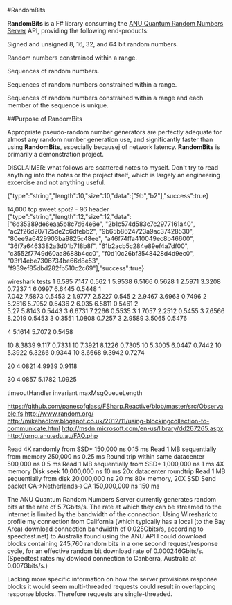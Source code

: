 #<a name="randombits" class="anchor" href="#randombits"><span class="mini-icon mini-icon-link"></a>RandomBits

**RandomBits** is a F# library consuming the [ANU Quantum Random Numbers Server](http://qrng.anu.edu.au/index.php) API, providing the following end-products:

Signed and unsigned 8, 16, 32, and 64 bit random numbers.

Random numbers constrained within a range.

Sequences of random numbers.

Sequences of random numbers constrained within a range.

Sequences of random numbers constrained within a range and each member of the sequence is unique.

##<a name="purpose" class="anchor" href="#purpose"><span class="mini-icon mini-icon-link"></a>Purpose of RandomBits

Appropriate pseudo-random number generators are perfectly adequate for almost any random number generation use, and significantly faster than using **RandomBits**, especially becausej of network latency. **RandomBits** is primarily a demonstration project.

DISCLAIMER: what follows are scattered notes to myself. Don't try to read anything into the notes or the project itself, which is largely an engineering excercise and not anything useful.


{"type":"string","length":10,"size":10,"data":["9b","b2"],"success":true}

14,000 tcp sweet spot? - 96 header
{"type":"string","length":12,"size":12,"data":["6d35389de6eaa5b8c7d64e6e",
"2b1c574d583c7c2977161a40",
"ac2f26d207125de2c6dfebb2",
"9b65b8624723a9ac37428530",
"80ee9a6429903ba9825c48ee",
"a46f74ffa410049ec8b46600",
"36f7a6463382a3d01b718b8f",
"61b2acb5c284e89ef4a7df00",
"c3552f7749d60aa8688b4cc0",
"f0d10c26bf3548428d4d9ec0",
"03f14ebe7306734be66d8e53",
"f939ef85dbd282fb510c2c69"],"success":true}

wireshark tests
1	6.585	7.147		0.562
1	5.9538	6.5166		0.5628
1	2.5971	3.3208		0.7237
1	6.0997	6.6445		0.5448
1				
	7.042	7.5873		0.5453
2	1.9777	2.5227		0.545
2	2.9467	3.6963		0.7496
2	5.2516	5.7952		0.5436
2	6.035	6.5811		0.5461
2				
	5.27	5.8143		0.5443
3	6.6731	7.2266		0.5535
3	1.7057	2.2512		0.5455
3	7.6566	8.2019		0.5453
3	0.3551	1.0808		0.7257
3	2.9589	3.5065		0.5476
				
4	5.1614	5.7072		0.5458
				
10	8.3839	9.117		0.7331
10	7.3921	8.1226		0.7305
10	5.3005	6.0447		0.7442
10	5.3922	6.3266		0.9344
10	8.6668	9.3942		0.7274
				
20	4.0821	4.9939		0.9118
				
30	4.0857	5.1782		1.0925


timeoutHandler
invariant maxMsgQueueLength


https://github.com/panesofglass/FSharp.Reactive/blob/master/src/Observable.fs
http://www.random.org/
http://mikehadlow.blogspot.co.uk/2012/11/using-blockingcollection-to-communicate.html
http://msdn.microsoft.com/en-us/library/dd267265.aspx
http://qrng.anu.edu.au/FAQ.php


Read 4K randomly from SSD*              150,000   ns    0.15 ms
Read 1 MB sequentially from memory      250,000   ns    0.25 ms
Round trip within same datacenter       500,000   ns    0.5  ms
Read 1 MB sequentially from SSD*      1,000,000   ns    1    ms  4X memory
Disk seek                            10,000,000   ns   10    ms  20x datacenter roundtrip
Read 1 MB sequentially from disk     20,000,000   ns   20    ms  80x memory, 20X SSD
Send packet CA->Netherlands->CA     150,000,000   ns  150    ms

The ANU Quantum Random Numbers Server currently generates random bits at the rate of 5.7Gbits/s. The rate at which they can be streamed to the internet is limited by the bandwidth of the connection. Using Wireshark to profile my connection from California (which typically has a local (to the Bay Area) download connection bandwidth of 0.025Gbits/s, according to speedtest.net) to Australia found using the ANU API  I could download blocks containing 245,760 random bits in a one second request/response cycle, for an effective random bit download rate of 0.000246Gbits/s. (Speedtest rates my dowload connection to Canberra, Australia at 0.007Gbits/s.)

Lacking more specific information on how the server provisions response blocks it would seem multi-threaded requests could result in overlapping response blocks. Therefore requests are single-threaded. 